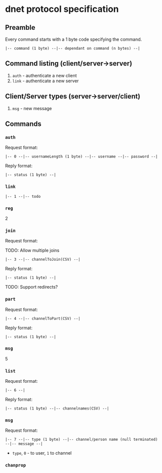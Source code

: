 dnet protocol specification
===========================

## Preamble

Every command starts with a 1 byte code specifying the command.

```
|-- command (1 byte) --|-- dependant on command (n bytes) --|
```

## Command listing (client/server->server)

1. `auth` - authenticate a new client
2. `link` - authenticate a new server

## Client/Server types (server->server/client)

1. `msg` - new message

## Commands

### `auth`

Request format:

```
|-- 0 --|-- usernameLength (1 byte) --|-- username --|-- password --|
```

Reply format:

```
|-- status (1 byte) --|
```

### `link`

```
|-- 1 --|-- todo
```

### `reg`

2

### `join`

Request format:

TODO: Allow multiple joins

```
|-- 3 --|-- channelToJoin(CSV) --|
```

Reply format:

```
|-- status (1 byte) --|
```

TODO: Support redirects?

### `part`

Request format:

```
|-- 4 --|-- channelToPart(CSV) --|
```

Reply format:

```
|-- status (1 byte) --|
```

### `msg`
5

### `list`

Request format:

```
|-- 6 --|
```

Reply format:

```
|-- status (1 byte) --|-- channelnames(CSV) --|
```

### `msg`

Request format:

```
|-- 7 --|-- type (1 byte) --|-- channel/person name (null terminated) --|-- message --|
```

* `type`, `0` - to user, `1` to channel

### `chanprop`

